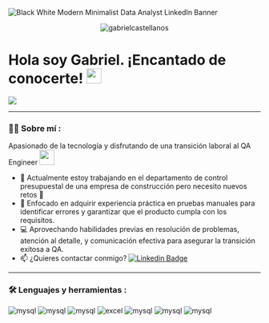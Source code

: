 
![Black   White Modern Minimalist Data Analyst LinkedIn Banner](https://github.com/user-attachments/assets/53ee8780-53fc-4218-bd8c-6b928f394944)


<p align="center"> <img src="https://komarev.com/ghpvc/?username=gabrielcastellanos&label=Profile%20views&color=0e75b6&style=flat" alt="gabrielcastellanos" /> </p>

<h1>
  Hola soy Gabriel. ¡Encantado de conocerte!
  <img decoding="async" src="https://media.giphy.com/media/hvRJCLFzcasrR4ia7z/giphy.gif" width="30px"/>
</h1>


[![](https://img.shields.io/badge/LinkedIn-0077B5?style=for-the-badge&logo=linkedin&logoColor=white)](https://www.linkedin.com/in/gabriel-castellanos-a6a88a1b4/)

  ---
 <div id="header" align="left">

### :man_technologist: Sobre mí :
Apasionado de la tecnología y disfrutando de una transición laboral al QA Engineer  <img decoding="async" src="https://media.giphy.com/media/WUlplcMpOCEmTGBtBW/giphy.gif" width="30">

* :telescope: Actualmente estoy trabajando en el departamento de control presupuestal de una empresa de construcción pero necesito nuevos retos :muscle:
* :blue_book: Enfocado en adquirir experiencia práctica en pruebas manuales para identificar errores y garantizar que el producto cumpla con los requisitos.
* :computer: Aprovechando habilidades previas en resolución de problemas, atención al detalle, y comunicación efectiva para asegurar la transición exitosa a QA.
* :mailbox: ¿Quieres contactar conmigo? [![Linkedin Badge](https://img.shields.io/badge/-Gabriel-blue?style=flat&logo=Linkedin&logoColor=white)]([https://www.linkedin.com/in/noelianav/](https://www.linkedin.com/in/gabriel-castellanos-a6a88a1b4/))

---
### :hammer_and_wrench: Lenguajes y herramientas :
<div id="header" align="left">
  <img decoding="async" src="https://img.shields.io/badge/androidstudio-0DBDFF?style=for-the-badge&logo=androidstudio&logoColor=white" alt="mysql"/>
  <img decoding="async" src="https://img.shields.io/badge/jira-0052CC?style=for-the-badge&logo=jira&logoColor=white" alt="mysql"/>
  <img decoding="async" src="https://img.shields.io/badge/MySQL-6DB33F?style=for-the-badge&logo=mysql&logoColor=white" alt="mysql"/>
  <img decoding="async" src="https://img.shields.io/badge/Microsoft_Excel-217346?style=for-the-badge&logo=microsoft-excel&logoColor=white" alt="excel"/>
  <img decoding="async" src="https://img.shields.io/badge/Postman-FF6C37?style=for-the-badge&logo=postman&logoColor=white" alt="mysql"/>
  <img decoding="async" src="https://img.shields.io/badge/json-000000?style=for-the-badge&logo=json&logoColor=white" alt="mysql"/>
  <img decoding="async" src="https://img.shields.io/badge/discord-5865F2?style=for-the-badge&logo=discord&logoColor=white" alt="mysql"/>

<!--
- 🔭 I’m currently working on my professional development
- 🌱 I’m currently learning ...
- 👯 I’m looking to collaborate on ...
- 🤔 I’m looking for help with ...
- 💬 Ask me about ...
- 📫 How to reach me: ...
- 😄 Pronouns: ...
- ⚡ Fun fact: ...
-->
